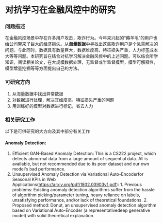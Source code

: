 # 对抗学习在金融风控中的研究

### 问题描述

在金融风控场景中存在许多用户攻击，欺诈行为。今年来兴起的“薅羊毛”的用户也给公司带来了巨大的经济损失。从**海量数据**中寻找出这些欺诈用户是个急需解决的问题。与此同时，数据具有数量巨大，数据维度高，特征损失严重，人力标签成本大等等问题。本研究旨在结合对抗学习解决金融风控中的上述问题。可以结合所学知识，阅读相关论文，在大规模数据处理，无监督或半监督模型，模型可解释性，模型增量挖掘等等方面提出自己的方法。

### 可研究方向

1. 从海量数据中找出异常数据
2. 对数据进行处理，解决其维度高，特征损失严重的问题
3. 用训练好的模型对数据进行标记，省去人力

### 相关研究工作

以下是可供研究的大方向及其中部分有关工作

#### Anomaly Detection:

  1. Efficient GAN-Based Anomaly Detection: This is a CS222 project, which detects abnormal data from a large amount of sequential data. All is available, but not recommended due to its poor dataset and our own model's bad performance.
  2. Unsupervised Anomaly Detection via Variational Auto-Encoderfor Seasonal KPIs in Web Applications(<https://arxiv.org/pdf/1802.03903v1.pdf>): 
  	1. Previous problems: Existing anomaly detection algorithms suffer from the hassle of algorithm picking/parameter tuning, heavy reliance on labels, unsatisfying performance, and/or lack of theoretical foundations.
     	2. Proposed method: Donut, an unsupervised anomaly detection algorithm based on Variational Auto-Encoder (a representativedeep generative model) with solid theoretical explanation.
